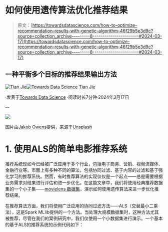 # 如何使用遗传算法优化推荐结果

> 原文：[https://towardsdatascience.com/how-to-optimize-recommendation-results-with-genetic-algorithm-46f29b5e3d9c?source=collection_archive---------8-----------------------#2024-03-17](https://towardsdatascience.com/how-to-optimize-recommendation-results-with-genetic-algorithm-46f29b5e3d9c?source=collection_archive---------8-----------------------#2024-03-17)

## 一种平衡多个目标的推荐结果输出方法

[](https://medium.com/@tianjie1112?source=post_page---byline--46f29b5e3d9c--------------------------------)[![Tian Jie](../Images/66469b40716de6aeb82915498a258627.png)](https://medium.com/@tianjie1112?source=post_page---byline--46f29b5e3d9c--------------------------------)[](https://towardsdatascience.com/?source=post_page---byline--46f29b5e3d9c--------------------------------)[![Towards Data Science](../Images/a6ff2676ffcc0c7aad8aaf1d79379785.png)](https://towardsdatascience.com/?source=post_page---byline--46f29b5e3d9c--------------------------------) [Tian Jie](https://medium.com/@tianjie1112?source=post_page---byline--46f29b5e3d9c--------------------------------)

·发表于[Towards Data Science](https://towardsdatascience.com/?source=post_page---byline--46f29b5e3d9c--------------------------------) ·阅读时长7分钟·2024年3月17日

--

![](../Images/fc4ff70916f8589b1bb7a4b3cbbcf9fb.png)

图片由[Jakob Owens](https://unsplash.com/@jakobowens1)提供，来源于[Unsplash](https://unsplash.com/photos/clap-board-roadside-jakob-and-ryan-CiUR8zISX60)

# 1\. 使用ALS的简单电影推荐系统

推荐系统现如今已经被广泛应用于多个行业，包括电子商务、营销、视频流媒体、金融行业等。市面上有多种不同的算法，包括协同过滤、基于内容的过滤和基于强化学习的推荐系统。然而，有时推荐算法的实现仅仅是一个起点——总是需要根据业务需求对结果进行评估和进一步优化。在这篇文章中，我们将使用经典推荐数据集的一个小子集——[movielens 数据集](https://grouplens.org/datasets/movielens/)，演示如何使用遗传算法来进一步优化推荐结果。

在推荐算法方面，我们将使用广泛应用的协同过滤方法——ALS（交替最小二乘法），这是Spark MLlib提供的一个方法。当处理大规模数据集时，这种方法尤其被推荐，尽管在我们的案例研究中，我们仅使用一个小数据集进行演示。一个基本的基于ALS的推荐系统的示例代码如下：
